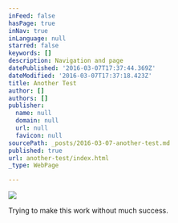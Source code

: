 ```yaml
---
inFeed: false
hasPage: true
inNav: true
inLanguage: null
starred: false
keywords: []
description: Navigation and page
datePublished: '2016-03-07T17:37:44.369Z'
dateModified: '2016-03-07T17:37:18.423Z'
title: Another Test
author: []
authors: []
publisher:
  name: null
  domain: null
  url: null
  favicon: null
sourcePath: _posts/2016-03-07-another-test.md
published: true
url: another-test/index.html
_type: WebPage

---
```

![](https://the-grid-user-content.s3-us-west-2.amazonaws.com/9e53c464-46c3-4396-8145-d862e9bf14ad.png)

Trying to make this work without much success.